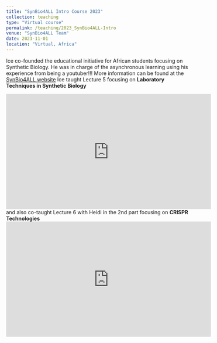 ```yaml
---
title: "SynBio4ALL Intro Course 2023"
collection: teaching
type: "Virtual course"
permalink: /teaching/2023_SynBio4ALL-Intro
venue: "SynBio4ALL Team"
date: 2023-11-01
location: "Virtual, Africa"
---
```


Ice co-founded the educational initiative for African students focusing on Synthetic Biology.
He was in charge of the asynchronous learning using his experience from being a youtuber!!!
More information can be found at the [SynBio4ALL website](https://synbio4all.wixsite.com/synbio4all/education)
Ice taught Lecture 5 focusing on <b>Laboratory Techniques in Synthetic Biology</b>
<iframe width="560" height="315" src="https://www.youtube.com/embed/OBGXDvzRsgo?si=FFqgv7AMipXKHHsm" title="YouTube video player" frameborder="0" allow="accelerometer; autoplay; clipboard-write; encrypted-media; gyroscope; picture-in-picture; web-share" referrerpolicy="strict-origin-when-cross-origin" allowfullscreen></iframe>
and also co-taught Lecture 6 with Heidi in the 2nd part focusing on <b>CRISPR Technologies</b>
<iframe width="560" height="315" src="https://www.youtube.com/embed/ZASbVJKAKOo?si=DbYlAlZxUQZlgA8o" title="YouTube video player" frameborder="0" allow="accelerometer; autoplay; clipboard-write; encrypted-media; gyroscope; picture-in-picture; web-share" referrerpolicy="strict-origin-when-cross-origin" allowfullscreen></iframe>
